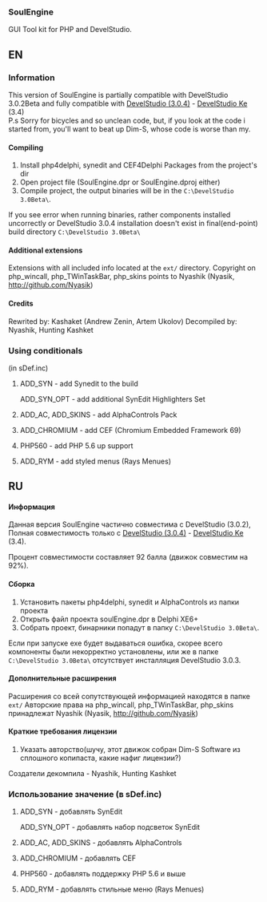 ### SoulEngine

GUI Tool kit for PHP and DevelStudio.

## EN
### Information
This version of SoulEngine is partially compatible with DevelStudio 3.0.2Beta and fully compatible with <a href="https://github.com/KashaketCompany/DevelStudio-3.0-beta">DevelStudio (3.0.4)</a> - <a href="https://github.com/KashaketCompany/DevelStudio-3.0-beta">DevelStudio Ke</a> (3.4)
<br>P.s Sorry for bicycles and so unclean code, but, if you look at the code i started from, you'll want to beat up Dim-S, whose code is worse than my.

#### Compiling

1. Install php4delphi, synedit and CEF4Delphi Packages from the project's dir
2. Open project file (SoulEngine.dpr or SoulEngine.dproj either)
3. Compile project, the output binaries will be in the `C:\DevelStudio 3.0Beta\`.

If you see error when running binaries, rather components 
installed uncorrectly or DevelStudio 3.0.4 
installation doesn't exist in 
final(end-point) build directory `C:\DevelStudio 3.0Beta\`


#### Additional extensions

Extensions with all included info located at the `ext/` directory.
Copyright on php_wincall, php_TWinTaskBar, php_skins points to Nyashik (Nyasik, http://github.com/Nyasik)

#### Credits
Rewrited by: Kashaket (Andrew Zenin, Artem Ukolov)
Decompiled by: Nyashik, Hunting Kashket

### Using conditionals
(in sDef.inc)
1) ADD_SYN - add Synedit to the build

   ADD_SYN_OPT - add additional SynEdit Highlighters Set
2) ADD_AC, ADD_SKINS - add AlphaControls Pack
3) ADD_CHROMIUM - add CEF (Chromium Embedded Framework 69)
4) PHP560 - add PHP 5.6 up support
5) ADD_RYM - add styled menus (Rays Menues)

## RU
#### Информация

Данная версия SoulEngine частично совместима с DevelStudio (3.0.2),
Полная совместимость только с <a href="https://github.com/KashaketCompany/DevelStudio-3.0-beta">DevelStudio (3.0.4)</a> - <a href="https://github.com/KashaketCompany/DevelStudio-3.0-beta">DevelStudio Ke</a> (3.4).

Процент совместимости составляет 92 балла (движок совместим на 92%).

#### Сборка

1. Установить пакеты php4delphi, synedit и AlphaControls из папки проекта
2. Открыть файл проекта soulEngine.dpr в Delphi XE6+
3. Собрать проект, бинарники попадут в папку `C:\DevelStudio 3.0Beta\`.

Если при запуске exe будет выдаваться ошибка, скорее
всего компоненты были некорректно установлены, или же в папке `C:\DevelStudio 3.0Beta\`
отсутствует инсталляция DevelStudio 3.0.3.


#### Дополнительные расширения

Расширения со всей сопутствующей информацией находятся в папке `ext/`
Авторские права на php_wincall, php_TWinTaskBar, php_skins принадлежат Nyashik (Nyasik, http://github.com/Nyasik)

#### Краткие требования лицензии
1. Указать авторство(шучу, этот движок собран Dim-S Software из сплошного копипаста, какие нафиг лицензии?)

Создатели декомпила -  Nyashik, Hunting Kashket

### Использование значение (в sDef.inc)
1) ADD_SYN - добавлять SynEdit

   ADD_SYN_OPT - добавлять набор подсветок SynEdit
2) ADD_AC, ADD_SKINS - добавлять AlphaControls
3) ADD_CHROMIUM - добавлять CEF
4) PHP560 - добавлять поддержку PHP 5.6 и выше
5) ADD_RYM - добавлять стильные меню (Rays Menues)
